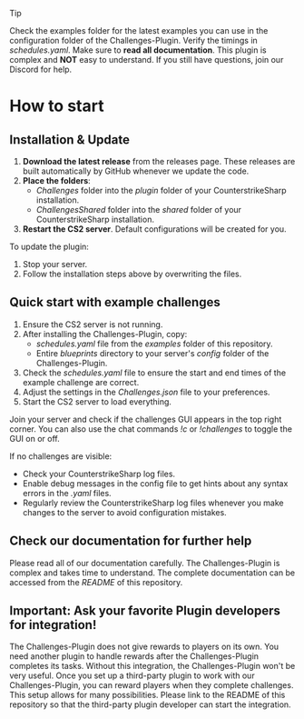 > [!TIP]
> Check the examples folder for the latest examples you can use in the configuration folder of the Challenges-Plugin. Verify the timings in *schedules.yaml*. Make sure to **read all documentation**. This plugin is complex and **NOT** easy to understand. If you still have questions, join our Discord for help.

# How to start

## Installation & Update

1. **Download the latest release** from the releases page. These releases are built automatically by GitHub whenever we update the code.
2. **Place the folders**:
    - *Challenges* folder into the *plugin* folder of your CounterstrikeSharp installation.
    - *ChallengesShared* folder into the *shared* folder of your CounterstrikeSharp installation.
3. **Restart the CS2 server**. Default configurations will be created for you.

To update the plugin:
1. Stop your server.
2. Follow the installation steps above by overwriting the files.

## Quick start with example challenges

1. Ensure the CS2 server is not running.
2. After installing the Challenges-Plugin, copy:
    - *schedules.yaml* file from the *examples* folder of this repository.
    - Entire *blueprints* directory to your server's *config* folder of the Challenges-Plugin.
3. Check the *schedules.yaml* file to ensure the start and end times of the example challenge are correct.
4. Adjust the settings in the *Challenges.json* file to your preferences.
5. Start the CS2 server to load everything.

Join your server and check if the challenges GUI appears in the top right corner. You can also use the chat commands *!c* or *!challenges* to toggle the GUI on or off.

If no challenges are visible:
- Check your CounterstrikeSharp log files.
- Enable debug messages in the config file to get hints about any syntax errors in the *.yaml* files.
- Regularly review the CounterstrikeSharp log files whenever you make changes to the server to avoid configuration mistakes.

## Check our documentation for further help

Please read all of our documentation carefully. The Challenges-Plugin is complex and takes time to understand. The complete documentation can be accessed from the *README* of this repository.

## Important: Ask your favorite Plugin developers for integration!

The Challenges-Plugin does not give rewards to players on its own. You need another plugin to handle rewards after the Challenges-Plugin completes its tasks. Without this integration, the Challenges-Plugin won't be very useful. Once you set up a third-party plugin to work with our Challenges-Plugin, you can reward players when they complete challenges. This setup allows for many possibilities. Please link to the README of this repository so that the third-party plugin developer can start the integration.

